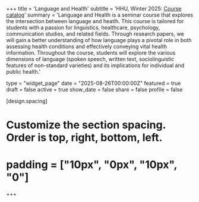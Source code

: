 +++
title = 'Language and Health'
subtitle = 'HHU, Winter 2025: [Course catalog](https://lsf.hhu.de/qisserver/servlet/de.his.servlet.RequestDispatcherServlet?state=verpublish&status=init&vmfile=no&publishid=268153&moduleCall=webInfo&publishConfFile=webInfo&publishSubDir=veranstaltung)'
summary = 'Language and Health is a seminar course that explores the intersection between language and heatlh. This course is tailored for students with a passion for linguistics, healthcare, psychology, communication studies, and related fields. Through research papers, we will gain a better understanding of how language plays a pivotal role in both assessing health conditions and effectively conveying vital health information. Throughout the course, students will explore the various dimensions of language (spoken speech, written text, sociolinguistic features of non-standard varieties) and its implications for individual and public health.'

type = "widget_page"
date = "2025-08-26T00:00:00Z"
featured = true 
draft = false
active = true 
show_date = false 
share = false
profile = false

[design.spacing]
  # Customize the section spacing. Order is top, right, bottom, left.
  # padding = ["10px", "0px", "10px", "0"]

+++


